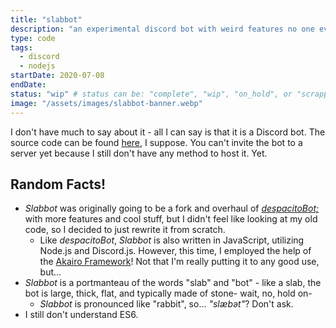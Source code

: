 ```yaml
---
title: "slabbot"
description: "an experimental discord bot with weird features no one ever asked for"
type: code
tags:	
  - discord
  - nodejs
startDate: 2020-07-08
endDate:
status: "wip" # status can be: "complete", "wip", "on_hold", or "scrapped"
image: "/assets/images/slabbot-banner.webp"
---
```


I don't have much to say about it - all I can say is that it is a Discord bot. The source code can be found [here](https://github.com/AndyThePie/slabbot), I suppose. You can't invite the bot to a server yet because I still don't have any method to host it. Yet.

## Random Facts!

- *Slabbot* was originally going to be a fork and overhaul of *[despacitoBot;](https://github.com/AndyThePie/despacitoBot-semicolon)* with more features and cool stuff, but I didn't feel like looking at my old code, so I decided to just rewrite it from scratch.
  - Like *despacitoBot*, *Slabbot* is also written in JavaScript, utilizing Node.js and Discord.js. However, this time, I employed the help of the [Akairo Framework](https://discord-akairo.github.io)! Not that I'm really putting it to any good use, but...
- *Slabbot* is a portmanteau of the words "slab" and "bot" - like a slab, the bot is large, thick, flat, and typically made of stone- wait, no, hold on-
  - *Slabbot* is pronounced like "rabbit", so... *"slæbət"*? Don't ask.
- I still don't understand ES6. 